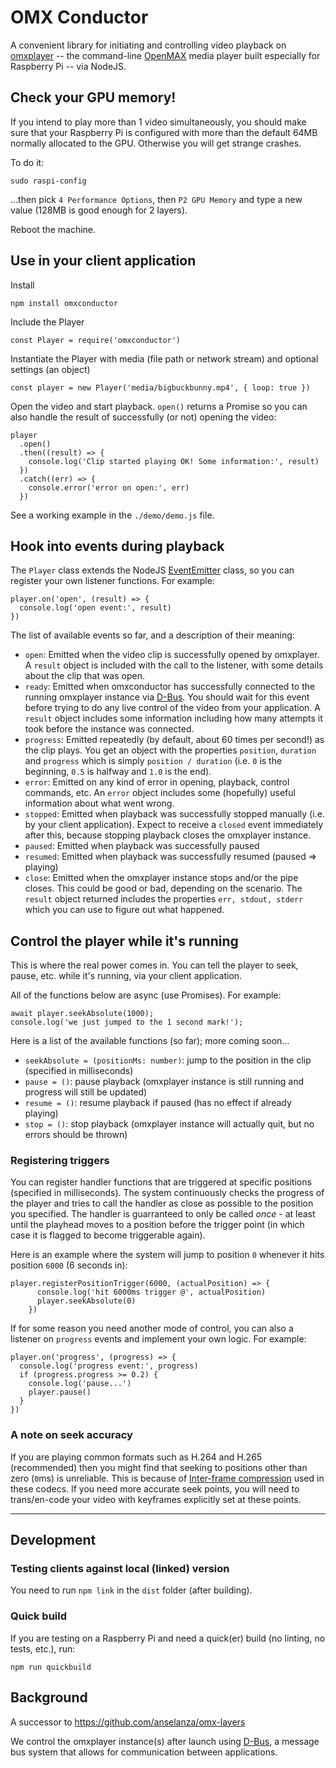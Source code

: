 # OMX Conductor

A convenient library for initiating and controlling video playback on [omxplayer](https://github.com/popcornmix/omxplayer) -- the command-line [OpenMAX](https://en.wikipedia.org/wiki/OpenMAX) media player built especially for Raspberry Pi -- via NodeJS.

## Check your GPU memory!

If you intend to play more than 1 video simultaneously, you should make sure that your Raspberry Pi is configured with more than the default 64MB normally allocated to the GPU. Otherwise you will get strange crashes.

To do it:

```
sudo raspi-config
```

...then pick `4 Performance Options`, then `P2 GPU Memory` and type a new value (128MB is good enough for 2 layers).

Reboot the machine.

## Use in your client application

Install

```
npm install omxconductor
```

Include the Player

```
const Player = require('omxconductor')
```

Instantiate the Player with media (file path or network stream) and optional settings (an object)

```
const player = new Player('media/bigbuckbunny.mp4', { loop: true })
```

Open the video and start playback. `open()` returns a Promise so you can also handle the result of successfully (or not) opening the video:

```
player
  .open()
  .then((result) => {
    console.log('Clip started playing OK! Some information:', result)
  })
  .catch((err) => {
    console.error('error on open:', err)
  })
```

See a working example in the `./demo/demo.js` file.

## Hook into events during playback

The `Player` class extends the NodeJS [EventEmitter](https://nodejs.org/api/events.html#events_class_eventemitter) class, so you can register your own listener functions. For example:

```
player.on('open', (result) => {
  console.log('open event:', result)
})
```

The list of available events so far, and a description of their meaning:

- `open`: Emitted when the video clip is successfully opened by omxplayer. A `result` object is included with the call to the listener, with some details about the clip that was open.
- `ready`: Emitted when omxconductor has successfully connected to the running omxplayer instance via [D-Bus](https://www.freedesktop.org/wiki/Software/dbus/). You should wait for this event before trying to do any live control of the video from your application. A `result` object includes some information including how many attempts it took before the instance was connected.
- `progress`: Emitted repeatedly (by default, about 60 times per second!) as the clip plays. You get an object with the properties `position`, `duration` and `progress` which is simply `position / duration` (i.e. `0` is the beginning, `0.5` is halfway and `1.0` is the end).
- `error`: Emitted on any kind of error in opening, playback, control commands, etc. An `error` object includes some (hopefully) useful information about what went wrong.
- `stopped`: Emitted when playback was successfully stopped manually (i.e. by your client application). Expect to receive a `closed` event immediately after this, because stopping playback closes the omxplayer instance.
- `paused`: Emitted when playback was successfully paused
- `resumed`: Emitted when playback was successfully resumed (paused => playing)
- `close`: Emitted when the omxplayer instance stops and/or the pipe closes. This could be good or bad, depending on the scenario. The `result` object returned includes the properties `err, stdout, stderr` which you can use to figure out what happened.

## Control the player while it's running

This is where the real power comes in. You can tell the player to seek, pause, etc. while it's running, via your client application.

All of the functions below are async (use Promises). For example:

```
await player.seekAbsolute(1000);
console.log('we just jumped to the 1 second mark!');
```

Here is a list of the available functions (so far); more coming soon...

- `seekAbsolute = (positionMs: number)`: jump to the position in the clip (specified in milliseconds)
- `pause = ()`: pause playback (omxplayer instance is still running and progress will still be updated)
- `resume = ()`: resume playback if paused (has no effect if already playing)
- `stop = ()`: stop playback (omxplayer instance will actually quit, but no errors should be thrown)

### Registering triggers

You can register handler functions that are triggered at specific positions (specified in milliseconds). The system continuously checks the progress of the player and tries to call the handler as close as possible to the position you specified. The handler is guarranteed to only be called _once_ - at least until the playhead moves to a position before the trigger point (in which case it is flagged to become triggerable again).

Here is an example where the system will jump to position `0` whenever it hits position `6000` (6 seconds in):

```
player.registerPositionTrigger(6000, (actualPosition) => {
      console.log('hit 6000ms trigger @', actualPosition)
      player.seekAbsolute(0)
    })
```

If for some reason you need another mode of control, you can also a listener on `progress` events and implement your own logic. For example:

```
player.on('progress', (progress) => {
  console.log('progress event:', progress)
  if (progress.progress >= 0.2) {
    console.log('pause...')
    player.pause()
  }
})
```

### A note on seek accuracy

If you are playing common formats such as H.264 and H.265 (recommended) then you might find that seeking to positions other than zero (`0`ms) is unreliable. This is because of [Inter-frame compression](https://en.wikipedia.org/wiki/Inter_frame) used in these codecs. If you need more accurate seek points, you will need to trans/en-code your video with keyframes explicitly set at these points.

---

## Development

### Testing clients against local (linked) version

You need to run `npm link` in the `dist` folder (after building).

### Quick build

If you are testing on a Raspberry Pi and need a quick(er) build (no linting, no tests, etc.), run:

```
npm run quickbuild
```

## Background

A successor to https://github.com/anselanza/omx-layers

We control the omxplayer instance(s) after launch using [D-Bus](https://www.freedesktop.org/wiki/Software/dbus/), a message bus system that allows for communication between applications.
